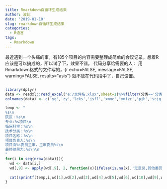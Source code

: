 ```yaml
---
title: Rmarkdown自循环生成结果
author: 波比
date: '2019-01-10'
slug: rmarkdown自循环生成结果
categories:
  - R语言
tags:
  - Rmarkdown
---
```


最近遇到一个头痛的事，有185个项目的内容需要整理成简单的会议记录。想着R应该是可以搞成的，所以试了下，效果不错。
代码分享给需要的人：
用Rmarkdown格式的文件写的，{r echo=FALSE, message=FALSE, warning=FALSE, results="asis"} 就不放在代码段中了，自己设置。

``` r

library(dplyr)
data <- readxl::read_excel("e:/文件名.xlsx",sheet=1)%>%filter(分类=='分类筛选变量名')
colnames(data) <- c('yq','zy','lcks','jsfl','xmmc','xmfzr','pjh','scjg','yjsm','zswy','cate')

temp <- "
%s\n
院区：%s\n
专业:%s项目\n
临床科室：%s\n
技术分类：%s\n
项目名称：%s\n
项目负责人:%s\n
项目由%s委员主审，主审委员%s\n
最终结果为:%s\n\n
"
for(i in seq(nrow(data))){
  wd <- data[i,]
  wd[,9] <- apply(wd[,9], 2, function(x){ifelse(is.na(x),'无意见,其他委员无异议。',paste0('认为：',x))}) 
  
  cat(sprintf(temp,i,wd[1],wd[2],wd[3],wd[4],wd[5],wd[6],wd[10],wd[9],wd[8]))
}

```